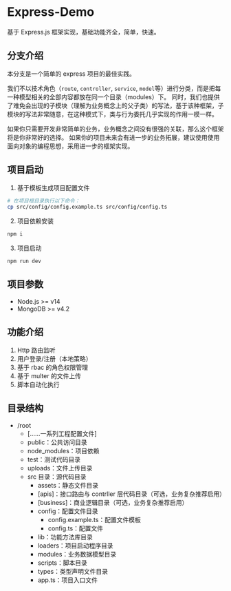 # Express-Demo

基于 Express.js 框架实现，基础功能齐全，简单，快速。

## 分支介绍

本分支是一个简单的 express 项目的最佳实践。

我们不以技术角色（`route`, `controller`, `service`, `model`等）进行分类，而是把每一种模型相关的全部内容都放在同一个目录（modules）下。
同时，我们也提供了难免会出现的子模块（理解为业务概念上的父子类）的写法，基于该种框架，子模块的写法非常随意，在这种模式下，类与行为委托几乎实现的作用一模一样。

如果你只需要开发非常简单的业务，业务概念之间没有很强的关联，那么这个框架将是你非常好的选择。
如果你的项目未来会有进一步的业务拓展，建议使用使用面向对象的编程思想，采用进一步的框架实现。

## 项目启动

1. 基于模板生成项目配置文件

```sh
# 在项目根目录执行以下命令：
cp src/config/config.example.ts src/config/config.ts
```

2. 项目依赖安装

```sh
npm i
```

3. 项目启动

```sh
npm run dev
```

## 项目参数

- Node.js >= v14
- MongoDB >= v4.2

## 功能介绍

1. Http 路由监听
2. 用户登录/注册（本地策略）
3. 基于 rbac 的角色权限管理
4. 基于 multer 的文件上传
5. 脚本自动化执行

## 目录结构

- /root
  - [……一系列工程配置文件]
  - public：公共访问目录
  - node_modules：项目依赖
  - test：测试代码目录
  - uploads：文件上传目录
  - src 目录：源代码目录
    - assets：静态文件目录
    - [apis]：接口路由与 contrller 层代码目录（可选，业务复杂推荐启用）
    - [business]：商业逻辑目录（可选，业务复杂推荐启用）
    - config：配置文件目录
      - config.example.ts：配置文件模板
      - config.ts：配置文件
    - lib：功能方法库目录
    - loaders：项目启动程序目录
    - modules：业务数据模型目录
    - scripts：脚本目录
    - types：类型声明文件目录
    - app.ts：项目入口文件
